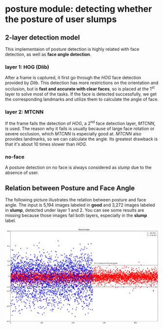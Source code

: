 # posture module: detecting whether the posture of user slumps

## 2-layer detection model

This implementaion of posture detection is highly related with face detection, as well as **face angle detection**.

### layer 1: HOG (Dlib)

After a frame is captured, it first go through the *HOG* face detection
provided by *Dlib*.
This detection has more restrictions on the orientation and occlusion, but is **fast and accurate with clear faces**, so is placed at the 1<sup>st</sup> layer to solve most of the tasks.
If the face is detected successfully, we get the corresponding landmarks and utilize them to calculate the angle of face.

### layer 2: MTCNN

If the frame fails the detection of *HOG*, a 2<sup>nd</sup> face detection layer, *MTCNN*, is used.
The reason why it fails is usually because of large face rotation or severe occlusion, which *MTCNN* is especially good at.
*MTCNN* also provides landmarks, so we can calculate the angle.
Its greatest drawback is that it's about 10 times slower than *HOG*.

### no-face

A posture detection on no face is always considered as *slump* due to the absence of user.

## Relation between Posture and Face Angle

The following picture illustrates the relation between posture and face angle.
The input is 5,194 images labeled in **good** and 3,272 images labeled in **slump**, detected under layer 1 and 2.
You can see some results are missing because those images fail both layers, especially in the **slump** label.

<img src="./assets/detected_angles.png" alt="face angle detected with hog and mtcnn" width="640" height="320">
